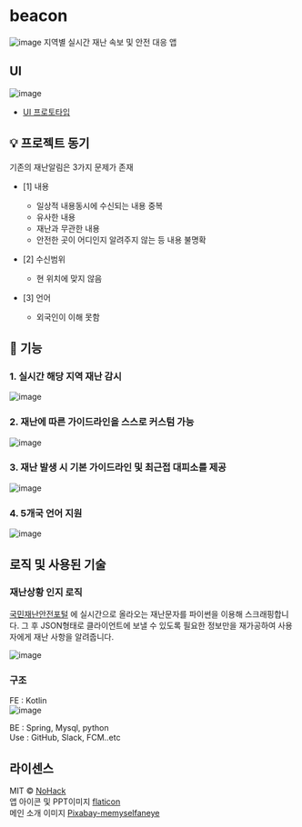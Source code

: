 # beacon
![image](https://github.com/Boknami/beacon/assets/60930743/cdbde486-9b8f-4540-93cf-6fd000c77b9c)
지역별 실시간 재난 속보 및 안전 대응 앱 <br/>


## UI
![image](https://github.com/Boknami/beacon/assets/60930743/8ee2526f-1b0e-446c-9903-9eba25b9be78)
- [UI 프로토타입](https://www.figma.com/file/VZmBL1pLq7F9duVavv523g/Beacon?type=design&mode=design&t=s6PSmorZWrUhLXNN-0)

##  💡 프로젝트 동기
기존의 재난알림은 3가지 문제가 존재
  
- [1] 내용
	- 일상적 내용동시에 수신되는 내용 중복
	- 유사한 내용
	- 재난과 무관한 내용
	- 안전한 곳이 어디인지 알려주지 않는 등 내용 불명확

- [2] 수신범위
	- 현 위치에 맞지 않음

- [3] 언어
	- 외국인이 이해 못함

##  📍 기능
### 1. 실시간 해당 지역  재난 감시
![image](https://github.com/Boknami/beacon/assets/60930743/abff315a-574f-4cf8-957b-ae919e5c2229)

### 2. 재난에 따른 가이드라인을 스스로 커스텀 가능
![image](https://github.com/Boknami/beacon/assets/60930743/1dba4d42-8e3e-4d8b-9341-c9fc6e1eb268)

### 3. 재난 발생 시 기본 가이드라인 및 최근접 대피소를 제공
![image](https://github.com/Boknami/beacon/assets/60930743/388d43b3-d4a8-4c7f-932e-69a213fe63e0)

### 4. 5개국 언어 지원
![image](https://github.com/Boknami/beacon/assets/60930743/27d5779b-abbf-4b5e-b3a2-11e58cf65f28)


## 로직 및 사용된 기술
### 재난상황 인지 로직
[국민재난안전포털](https://www.safekorea.go.kr/idsiSFK/neo/sfk/cs/sfc/dis/disasterMsgList.jsp?menuSeq=679) 에 실시간으로 올라오는 재난문자를 파이썬을 이용해 스크래핑합니다. 그 후 JSON형태로 클라이언트에 보낼 수 있도록 필요한 정보만을 재가공하여 사용자에게 재난 사항을 알려줍니다.

![image](https://github.com/Boknami/beacon/assets/60930743/1b8b7fa2-dd95-43c9-927a-8f090afdf13d)


### 구조 
FE : Kotlin<br/>
![image](https://github.com/Beacon-2023/Beacon-frontend/assets/60930743/90192b2a-b975-43c8-a421-e7e08b246084)

BE : Spring, Mysql, python<br/>
Use : GitHub, Slack, FCM..etc <br/>


## 라이센스

MIT &copy; [NoHack](mailto:lbjp114@gmail.com)<br/>
앱 아이콘 및 PPT이미지 [flaticon](https://www.flaticon.com/kr/)<br/>
메인 소개 이미지 [Pixabay-memyselfaneye](https://pixabay.com/photos/caution-cone-orange-traffic-white-389408/)

<!-- Stack Icon Refernces -->
